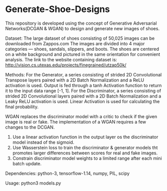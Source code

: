 # Generate-Shoe-Designs

This repository is developed using the concept of Generative Adversarial Networks(DCGAN & WGAN) to design and generate new images of shoes.

Dataset: The large dataset of shoes consisting of 50,025 images can be downloaded from Zappos.com
The images are divided into 4 major categories — shoes, sandals, slippers, and boots. The shoes are centered on a white background and pictured in the same orientation for convenient analysis.
The link to the website containing dataset is: http://vision.cs.utexas.edu/projects/finegrained/utzap50k/

Methods: For the Generator, a series consisting of strided 2D Convolutional Transpose layers paired with a 2D Batch Normalization and a ReLU activation is used. Output is fed through a tanh Activation function to return it to the input data range [-1, 1]. 
For the Discriminator, a series consisting of strided 2D Convolutional layers paired with a 2D Batch Normalization and a Leaky ReLU activation is used. Linear Activation is used for calculating the final probability.

WGAN replaces the discriminator model with a critic to check if the given image is real or fake. The implementation of a WGAN requires a few changes to the DCGAN.
1. Use a linear activation function in the output layer os the discriminator model instead of the sigmoid.
2. Use Wasserstein loss to train the discriminator & generator models tht promotes larger differences between scores for real and fake images.
3. Constrain discriminator model weights to a limited range after each mini batch update.

Dependencies: python-3, tensorflow-1.14, numpy, PIL, scipy

Usage: python3 models.py
